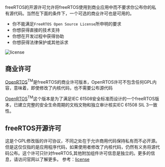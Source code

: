 freeRTOS的开源许可允许将freeRTOS使用到商业应用中而不要求你公布你的私有源代码。当然在下面的条件下，一个可选的商业许可也是可用的。

- 你不能满足`FreeRTOS Open Source License`所申明的要求
- 你想获得直接的技术支持
- 你想在开发过程中获得协助
- 你想获得法律保护或其他诉求

![license](http://obd6jz6in.bkt.clouddn.com/freeRTOS.jpg)

## 商业许可
<a href="http://www.highintegritysystems.com/openrtos/">OpenRTOS</a><sup>TM</sup>是freeRTOS的商业许可版本，OpenRTOS许可不包含任何GPL内容，意味着，即使修改了内核代码，也不需要公布源代码

<a href="http://www.highintegritysystems.com/safertos/">OpenRTOS</a><sup>TM</sup>这个版本是为了满足IEC 61508安全标准而设计的一个freeRTOS版本，已建立完整的安全生命周期的文档文物和独立审计核实IEC 61508 SIL 3一致性。

## freeRTOS开源许可
这是个GPL修改版的许可协议，不同之处在于允许商用代码保持私有而不必开源。但是这仅仅指的是应用程序代码，如果使用者修改了内核代码，仍然有义务将源代码公布。这个许可只针对freeRTOS,其他附加组件许可信息是独立的。更多的信息，请访问官网以了解更多。
参考：[license](http://www.freertos.org/license.txt)

